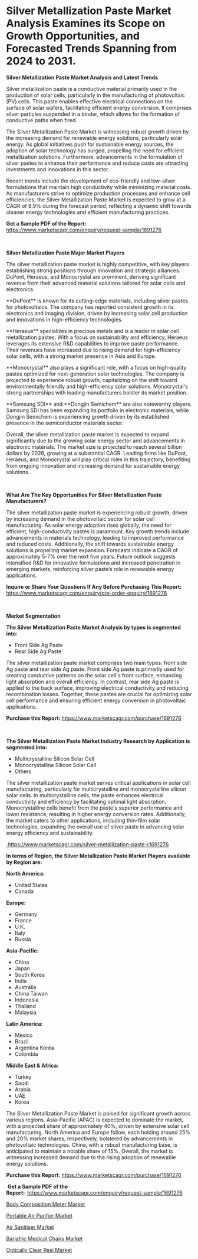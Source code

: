 <p><h1>Silver Metallization Paste Market Analysis Examines its Scope on Growth Opportunities, and Forecasted Trends Spanning from 2024 to 2031.</h1></p><p><strong>Silver Metallization Paste Market Analysis and Latest Trends</strong></p>
<p><p>Silver metallization paste is a conductive material primarily used in the production of solar cells, particularly in the manufacturing of photovoltaic (PV) cells. This paste enables effective electrical connections on the surface of solar wafers, facilitating efficient energy conversion. It comprises silver particles suspended in a binder, which allows for the formation of conductive paths when fired.</p><p>The Silver Metallization Paste Market is witnessing robust growth driven by the increasing demand for renewable energy solutions, particularly solar energy. As global initiatives push for sustainable energy sources, the adoption of solar technology has surged, propelling the need for efficient metallization solutions. Furthermore, advancements in the formulation of silver pastes to enhance their performance and reduce costs are attracting investments and innovations in this sector.</p><p>Recent trends include the development of eco-friendly and low-silver formulations that maintain high conductivity while minimizing material costs. As manufacturers strive to optimize production processes and enhance cell efficiencies, the Silver Metallization Paste Market is expected to grow at a CAGR of 9.9% during the forecast period, reflecting a dynamic shift towards cleaner energy technologies and efficient manufacturing practices.</p></p>
<p><strong>Get a Sample PDF of the Report:&nbsp;</strong> <a href="https://www.marketscagr.com/enquiry/request-sample/1691276?utm_campaign=1693&utm_medium=2&utm_source=Github&utm_content=ia&utm_term=17102024&utm_id=silver-metallization-paste">https://www.marketscagr.com/enquiry/request-sample/1691276</a></p>
<p>&nbsp;</p>
<p><strong>Silver Metallization Paste Major Market Players</strong></p>
<p><p>The silver metallization paste market is highly competitive, with key players establishing strong positions through innovation and strategic alliances. DuPont, Heraeus, and Monocrystal are prominent, deriving significant revenue from their advanced material solutions tailored for solar cells and electronics.</p><p>**DuPont** is known for its cutting-edge materials, including silver pastes for photovoltaics. The company has reported consistent growth in its electronics and imaging division, driven by increasing solar cell production and innovations in high-efficiency technologies.</p><p>**Heraeus** specializes in precious metals and is a leader in solar cell metallization pastes. With a focus on sustainability and efficiency, Heraeus leverages its extensive R&D capabilities to improve paste performance. Their revenues have increased due to rising demand for high-efficiency solar cells, with a strong market presence in Asia and Europe.</p><p>**Monocrystal** also plays a significant role, with a focus on high-quality pastes optimized for next-generation solar technologies. The company is projected to experience robust growth, capitalizing on the shift toward environmentally friendly and high-efficiency solar solutions. Monocrystal's strong partnerships with leading manufacturers bolster its market position.</p><p>**Samsung SDI** and **Dongjin Semichem** are also noteworthy players. Samsung SDI has been expanding its portfolio in electronic materials, while Dongjin Semichem is experiencing growth driven by its established presence in the semiconductor materials sector.</p><p>Overall, the silver metallization paste market is expected to expand significantly due to the growing solar energy sector and advancements in electronic materials. The market size is projected to reach several billion dollars by 2026, growing at a substantial CAGR. Leading firms like DuPont, Heraeus, and Monocrystal will play critical roles in this trajectory, benefiting from ongoing innovation and increasing demand for sustainable energy solutions.</p></p>
<p>&nbsp;</p>
<p><strong>What Are The Key Opportunities For Silver Metallization Paste Manufacturers?</strong></p>
<p><p>The silver metallization paste market is experiencing robust growth, driven by increasing demand in the photovoltaic sector for solar cell manufacturing. As solar energy adoption rises globally, the need for efficient, high-conductivity pastes is paramount. Key growth trends include advancements in materials technology, leading to improved performance and reduced costs. Additionally, the shift towards sustainable energy solutions is propelling market expansion. Forecasts indicate a CAGR of approximately 5-7% over the next five years. Future outlook suggests intensified R&D for innovative formulations and increased penetration in emerging markets, reinforcing silver paste’s role in renewable energy applications.</p></p>
<p><strong>Inquire or Share Your Questions If Any Before Purchasing This Report:</strong> <a href="https://www.marketscagr.com/enquiry/pre-order-enquiry/1691276?utm_campaign=1693&utm_medium=2&utm_source=Github&utm_content=ia&utm_term=17102024&utm_id=silver-metallization-paste">https://www.marketscagr.com/enquiry/pre-order-enquiry/1691276</a></p>
<p>&nbsp;</p>
<p><strong>Market Segmentation</strong></p>
<p><strong>The Silver Metallization Paste Market Analysis by types is segmented into:</strong></p>
<p><ul><li>Front Side Ag Paste</li><li>Rear Side Ag Paste</li></ul></p>
<p><p>The silver metallization paste market comprises two main types: front side Ag paste and rear side Ag paste. Front side Ag paste is primarily used for creating conductive patterns on the solar cell's front surface, enhancing light absorption and overall efficiency. In contrast, rear side Ag paste is applied to the back surface, improving electrical conductivity and reducing recombination losses. Together, these pastes are crucial for optimizing solar cell performance and ensuring efficient energy conversion in photovoltaic applications.</p></p>
<p><strong>Purchase this Report:&nbsp;</strong><a href="https://www.marketscagr.com/purchase/1691276?utm_campaign=1693&utm_medium=2&utm_source=Github&utm_content=ia&utm_term=17102024&utm_id=silver-metallization-paste">https://www.marketscagr.com/purchase/1691276</a></p>
<p>&nbsp;</p>
<p><strong>The Silver Metallization Paste Market Industry Research by Application is segmented into:</strong></p>
<p><ul><li>Multicrystalline Silicon Solar Cell</li><li>Monocrystalline Silicon Solar Cell</li><li>Others</li></ul></p>
<p><p>The silver metallization paste market serves critical applications in solar cell manufacturing, particularly for multicrystalline and monocrystalline silicon solar cells. In multicrystalline cells, the paste enhances electrical conductivity and efficiency by facilitating optimal light absorption. Monocrystalline cells benefit from the paste's superior performance and lower resistance, resulting in higher energy conversion rates. Additionally, the market caters to other applications, including thin-film solar technologies, expanding the overall use of silver paste in advancing solar energy efficiency and sustainability.</p></p>
<p><a href="https://www.marketscagr.com/silver-metallization-paste-r1691276?utm_campaign=1693&utm_medium=2&utm_source=Github&utm_content=ia&utm_term=17102024&utm_id=silver-metallization-paste">&nbsp;https://www.marketscagr.com/silver-metallization-paste-r1691276</a></p>
<p><strong>In terms of Region, the Silver Metallization Paste Market Players available by Region are:</strong></p>
<p>
    <p> <strong> North America: </strong>
        <ul>
            <li>United States</li>
            <li>Canada</li>
        </ul>
        </p> 
    <p> <strong> Europe: </strong>
        <ul>
            <li>Germany</li>
            <li>France</li>
            <li>U.K.</li>
            <li>Italy</li>
            <li>Russia</li>
        </ul>
        </p> 
    <p> <strong> Asia-Pacific: </strong>
        <ul>
            <li>China</li>
            <li>Japan</li>
            <li>South Korea</li>
            <li>India</li>
            <li>Australia</li>
            <li>China Taiwan</li>
            <li>Indonesia</li>
            <li>Thailand</li>
            <li>Malaysia</li>
        </ul>
        </p> 
    <p> <strong> Latin America: </strong>
        <ul>
            <li>Mexico</li>
            <li>Brazil</li>
            <li>Argentina Korea</li>
            <li>Colombia</li>
        </ul>
        </p> 
    <p> <strong> Middle East & Africa: </strong>
        <ul>
            <li>Turkey</li>
            <li>Saudi</li>
            <li>Arabia</li>
            <li>UAE</li>
            <li>Korea</li>
        </ul>
    </p>
    </p>
<p><p>The Silver Metallization Paste Market is poised for significant growth across various regions. Asia-Pacific (APAC) is expected to dominate the market, with a projected share of approximately 40%, driven by extensive solar cell manufacturing. North America and Europe follow, each holding around 25% and 20% market shares, respectively, bolstered by advancements in photovoltaic technologies. China, with a robust manufacturing base, is anticipated to maintain a notable share of 15%. Overall, the market is witnessing increased demand due to the rising adoption of renewable energy solutions.</p></p>
<p><strong>Purchase this Report: </strong><a href="https://www.marketscagr.com/purchase/1691276?utm_campaign=1693&utm_medium=2&utm_source=Github&utm_content=ia&utm_term=17102024&utm_id=silver-metallization-paste">https://www.marketscagr.com/purchase/1691276</a></p>
<p>&nbsp;<strong>Get a Sample PDF of the Report:&nbsp;&nbsp;</strong><a href="https://www.marketscagr.com/enquiry/request-sample/1691276?utm_campaign=1693&utm_medium=2&utm_source=Github&utm_content=ia&utm_term=17102024&utm_id=silver-metallization-paste">https://www.marketscagr.com/enquiry/request-sample/1691276</a></p>
<p><strong></strong></p>
<p><p><a href="https://www.linkedin.com/pulse/body-composition-meter-industry-insights-report-analyzing-market-41oec?utm_campaign=1693&utm_medium=2&utm_source=Github&utm_content=ia&utm_term=17102024&utm_id=silver-metallization-paste">Body Composition Meter Market</a></p><p><a href="https://www.linkedin.com/pulse/future-ready-strategic-insights-global-portable-air-purifier-yixuc?utm_campaign=1693&utm_medium=2&utm_source=Github&utm_content=ia&utm_term=17102024&utm_id=silver-metallization-paste">Portable Air Purifier Market</a></p><p><a href="https://www.linkedin.com/pulse/air-sanitiser-market-global-regional-analysis-focus-region-xnrwc?utm_campaign=1693&utm_medium=2&utm_source=Github&utm_content=ia&utm_term=17102024&utm_id=silver-metallization-paste">Air Sanitiser Market</a></p><p><a href="https://www.linkedin.com/pulse/emerging-trends-bariatric-medical-chairs-market-detailed-mvxsc?utm_campaign=1693&utm_medium=2&utm_source=Github&utm_content=ia&utm_term=17102024&utm_id=silver-metallization-paste">Bariatric Medical Chairs Market</a></p><p><a href="https://github.com/santosh758595/Market-Research-Report-List-6/blob/main/optically-clear-resi-market.md?utm_campaign=1693&utm_medium=2&utm_source=Github&utm_content=ia&utm_term=17102024&utm_id=silver-metallization-paste">Optically Clear Resi Market</a></p></p>